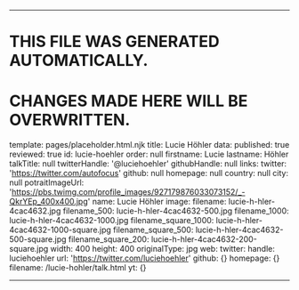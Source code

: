 ----

# THIS FILE WAS GENERATED AUTOMATICALLY.
# CHANGES MADE HERE WILL BE OVERWRITTEN.

template: pages/placeholder.html.njk
title: Lucie Höhler
data:
  published: true
  reviewed: true
  id: lucie-hoehler
  order: null
  firstname: Lucie
  lastname: Höhler
  talkTitle: null
  twitterHandle: '@luciehoehler'
  githubHandle: null
  links:
    twitter: 'https://twitter.com/autofocus'
    github: null
    homepage: null
  country: null
  city: null
  potraitImageUrl: 'https://pbs.twimg.com/profile_images/927179876033073152/_-QkrYEp_400x400.jpg'
  name: Lucie Höhler
  image:
    filename: lucie-h-hler-4cac4632.jpg
    filename_500: lucie-h-hler-4cac4632-500.jpg
    filename_1000: lucie-h-hler-4cac4632-1000.jpg
    filename_square_1000: lucie-h-hler-4cac4632-1000-square.jpg
    filename_square_500: lucie-h-hler-4cac4632-500-square.jpg
    filename_square_200: lucie-h-hler-4cac4632-200-square.jpg
    width: 400
    height: 400
    originalType: jpg
  web:
    twitter:
      handle: luciehoehler
      url: 'https://twitter.com/luciehoehler'
    github: {}
    homepage: {}
filename: /lucie-hohler/talk.html
yt: {}

----

 